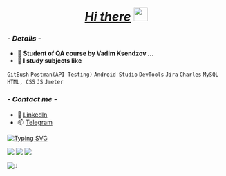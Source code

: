 _<h1 align="center"><a href="https://github.com/JohnnyShwarts" target="_blank">Hi there</a>_
<img src="https://github.com/blackcater/blackcater/raw/main/images/Hi.gif" height="32"/></h1>



### _- Details -_


- 🌱 __Student of QA course by Vadim Ksendzov ...__
- 🔭 __I study subjects like__


```GitBush``` 
```Postman(API Testing)``` 
```Android Studio``` 
```DevTools```
```Jira```
```Charles``` 
```MySQL``` 
```HTML, CSS```
```JS``` 
```Jmeter```

### _- Сontact me -_
* 💬 [LinkedIn][in]
* 📫 [Telegram][tg]

[in]: <https://www.linkedin.com/in/eugene-statsenko-981838237>
[tg]: <https://t.me/JohnnyShwarts>

[![Typing SVG](https://readme-typing-svg.herokuapp.com?color=%2336BCF7&lines=S+t+a+y+_+A+w+a+k+e)](https://git.io/typing-svg)

![](https://github-profile-summary-cards.vercel.app/api/cards/productive-time?username=JohnnyShwarts&theme=solarized_dark)
![](https://github-profile-summary-cards.vercel.app/api/cards/stats?username=JohnnyShwarts&theme=solarized_dark)
![](https://github-profile-summary-cards.vercel.app/api/cards/profile-details?username=JohnnyShwarts&theme=solarized_dark)


![J](https://komarev.com/ghpvc/?username=your-github-JohnnyShwarts)

